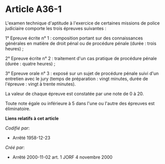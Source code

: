 # Article A36-1

L'examen technique d'aptitude à l'exercice de certaines missions de police judiciaire comporte les trois épreuves suivantes :

1° Epreuve écrite n° 1 : composition portant sur des connaissances générales en matière de droit pénal ou de procédure pénale
(durée : trois heures) ;

2° Epreuve écrite n° 2 : traitement d'un cas pratique de procédure pénale (durée : quatre heures) ;

3° Epreuve orale n° 3 : exposé sur un sujet de procédure pénale suivi d'un entretien avec le jury (temps de préparation :
vingt minutes, durée de l'épreuve : vingt à trente minutes).

La valeur de chaque épreuve est constatée par une note de 0 à 20.

Toute note égale ou inférieure à 5 dans l'une ou l'autre des épreuves est éliminatoire.

**Liens relatifs à cet article**

_Codifié par_:

  - Arrêté 1958-12-23

_Créé par_:

  - Arrêté 2000-11-02 art. 1 JORF 4 novembre 2000
